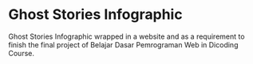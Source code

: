 # Ghost Stories Infographic
Ghost Stories Infographic wrapped in a website and as a requirement to finish the final project of Belajar Dasar Pemrograman Web in Dicoding Course.
